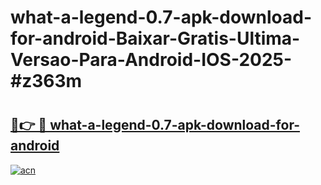 # what-a-legend-0.7-apk-download-for-android-Baixar-Gratis-Ultima-Versao-Para-Android-IOS-2025-#z363m

# <h2><a href="https://ainizakaria.my?title=what-a-legend-0.7-apk-download-for-android&ref=24M">🔗👉 🔴 what-a-legend-0.7-apk-download-for-android</a></h2>

[![acn](https://github.com/user-attachments/assets/0f9c940e-d8b0-45ae-aac7-cd30a18b3e1c)](https://ainizakaria.my?title=what-a-legend-0.7-apk-download-for-android&ref=24M)


